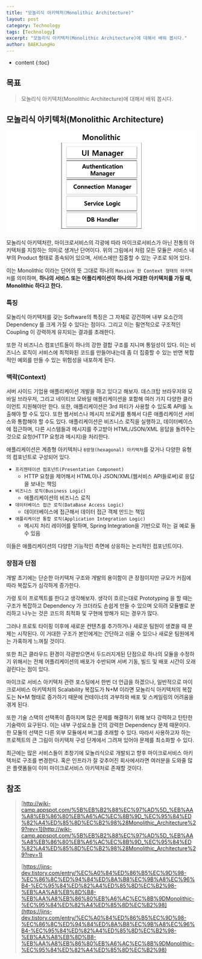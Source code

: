 ```yaml
---
title: "모놀리식 아키텍처(Monolithic Architecture)"
layout: post
category: Technology
tags: [Technology]
excerpt: "모놀리식 아키텍처(Monolithic Architecture)에 대해서 배워 봅시다."
author: BAEKJungHo
---
```


* content
{:toc}

## 목표

  > 모놀리식 아키텍처(Monolithic Architecture)에 대해서 배워 봅시다.

## 모놀리식 아키텍처(Monolithic Architecture)

  ![m1](/images/posts/201908/m1.jpg)

  모놀리식 아키텍처란, 마이크로서비스의 각광에 따라 마이크로서비스가 아닌 전통의 아키텍처를 지칭하는 의미로 생겨난 단어이다. 위의 그림에서 처럼 모든 모듈은 서비스 내부의 Product 형태로 종속되어 있으며, 서비스에만 집중할 수 있는 구조로 되어 있다.

  이는 Monolithic 이라는 단어의 뜻 그대로 하나의 `Massive 한 Context 형태의 아키텍처`를 의미하며, __하나의 서비스 또는 어플리케이션이 하나의 거대한 아키텍처를 가질 때, Monolithic 하다고 한다.__

### 특징

  모놀리식 아키텍처를 갖는 Software의 특징은 그 자체로 강건하며 내부 요소간의 Dependency 를 크게 가질 수 있다는 점이다. 그리고 이는 필연적으로 구조적인 Coupling 이 강력하게 유지되는 결과를 초래한다.

  또한 각 비즈니스 컴포넌트들이 하나의 강한 결합 구조를 지니며 통일성이 있다. 이는 비즈니스 로직이 서비스에 최적화된 코드를 만들어내는데 좀 더 집중할 수 있는 반면 복합적인 예외를 만들 수 있는 위험성을 내포하게 된다.

### 맥락(Context)

  서버 사이드 기업용 애플리케이션 개발을 하고 있다고 해보자. 데스크탑 브라우저와 모바일 브라우저, 그리고 네이티브 모바일 애플리케이션을 포함해 여러 가지 다양한 클라이언트 지원해야만 한다. 또한, 애플리케이션은 3rd 파티가 사용할 수 있도록 API를 노출해야 할 수도 있다. 또한 웹서비스나 메시지 브로커를 통해서 다른 애플리케이션 서비스와 통합해야 할 수도 있다. 애플리케이션은 비즈니스 로직을 실행하고, 데이터베이스에 접근하며, 다른 시스템들과 메시지를 주고받아 HTML/JSON/XML 응답을 돌려주는 것으로 요청(HTTP 요청과 메시지)을 처리한다.

  애플리케이션은 계층형 아키텍처나 `6방형(hexagonal) 아키텍처`를 갖거나 다양한 유형의 컴포넌트로 구성되어 있다.

  - `프리젠테이션 컴포넌트(Presentation Component)`
    - HTTP 요청을 제어해서 HTML이나 JSON/XML(웹서비스 API들로써)로 응답을 보내는 책임
  - `비즈니스 로직(Business Logic)`
      - 애플리케이션의 비즈니스 로직
  - `데이터베이스 접근 로직(DataBase Access Logic)`
    - 데이터베이스에 접근해서 데이터 접근 객체 만드는 책임
  - `애플리케이션 통합 로직(Application Integration Logic)`
    - 메시지 처리 레이어를 말하며, Spring Integration을 기반으로 하는 걸 예로 들 수 있음

  이들은 애플리케이션의 다양한 기능적인 측면에 상응하는 논리적인 컴포넌트이다.

### 장점과 단점

  개발 초기에는 단순한 아키텍처 구조와 개발의 용이함이 큰 장점이지만 규모가 커짐에 따라 복잡도가 심각하게 증가한다.

  가령 토이 프로젝트를 한다고 생각해보자. 생각이 흐르는대로 Prototyping 을 할 때는 구조가 복잡하고 Dependency 가 크더라도 손쉽게 만들 수 있으며 오히려 모듈별로 분리하고 나누는 것은 코드의 최적화 및 구현에 방해가 되는 경우가 많다.

  그러나 프로토 타이핑 이후에 새로운 컨텐츠를 추가하거나 새로운 팀원이 생겼을 때 문제는 시작된다. 이 거대한 구조가 본인에게는 간단하고 쉬울 수 있으나 새로운 팀원에게는 가혹하게 느껴질 것이다.

  또한 최근 클라우드 환경이 각광받으면서 두드러지게된 단점으로 하나의 모듈을 수정하기 위해서는 전체 어플리케이션의 배포가 수반되며 서버 기동, 빌드 및 배포 시간이 오래걸린다는 점이 있다.

  마이크로 서비스 아키텍처 관련 포스팅에서 한번 더 언급을 하겠으나, 일반적으로 마이크로서비스 아키텍처의 Scalability 복잡도가 N+M 이라면 모놀리식 아키텍처의 복잡도는 N*M 형태로 증가하기 때문에 컨테이너의 과부하와 배포 및 스케일링의 어려움을 겪게 된다.

  또한 기술 스택의 선택폭이 좁아지며 많은 문제를 해결하기 위해 보다 강력하고 탄탄한 기술력이 요구된다. 이는 내부 구성요소들 간의 강력한 Dependency 문제 때문이다. 한 모듈의 선택은 다른 외부 모듈에서 버그를 초래할 수 있다. 따라서 사용하고자 하는 프로젝트의 큰 그림이 아키텍처 구성 단계에서 그려져 있어야 문제를 최소화할 수 있다.

  최근에는 많은 서비스들이 초창기에 모놀리식으로 개발되고 향후 마이크로서비스 아키텍처로 구조를 변경한다. 혹은 인프라가 잘 갖추어진 회사에서라면 여러분을 도와줄 많은 플랫폼들이 이미 마이크로서비스 아키텍처로 존재할 것이다.



## 참조

  > [http://wiki-camp.appspot.com/%5B%EB%B2%88%EC%97%AD%5D_%EB%AA%A8%EB%86%80%EB%A6%AC%EC%8B%9D_%EC%95%84%ED%82%A4%ED%85%8D%EC%B2%98%28Monolithic_Architecture%29?rev=1](http://wiki-camp.appspot.com/%5B%EB%B2%88%EC%97%AD%5D_%EB%AA%A8%EB%86%80%EB%A6%AC%EC%8B%9D_%EC%95%84%ED%82%A4%ED%85%8D%EC%B2%98%28Monolithic_Architecture%29?rev=1)
  >
  > [https://jins-dev.tistory.com/entry/%EC%A0%84%ED%86%B5%EC%9D%98-%EC%86%8C%ED%94%84%ED%8A%B8%EC%9B%A8%EC%96%B4-%EC%95%84%ED%82%A4%ED%85%8D%EC%B2%98-%EB%AA%A8%EB%8D%B8-%EB%AA%A8%EB%86%80%EB%A6%AC%EC%8B%9DMonolithic-%EC%95%84%ED%82%A4%ED%85%8D%EC%B2%98](https://jins-dev.tistory.com/entry/%EC%A0%84%ED%86%B5%EC%9D%98-%EC%86%8C%ED%94%84%ED%8A%B8%EC%9B%A8%EC%96%B4-%EC%95%84%ED%82%A4%ED%85%8D%EC%B2%98-%EB%AA%A8%EB%8D%B8-%EB%AA%A8%EB%86%80%EB%A6%AC%EC%8B%9DMonolithic-%EC%95%84%ED%82%A4%ED%85%8D%EC%B2%98)
